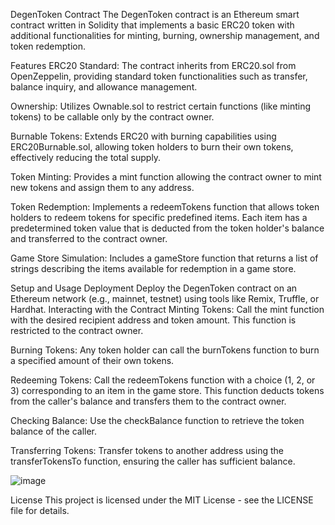 DegenToken Contract
The DegenToken contract is an Ethereum smart contract written in Solidity that implements a basic ERC20 token with additional functionalities for minting, burning, ownership management, and token redemption.

Features
ERC20 Standard: The contract inherits from ERC20.sol from OpenZeppelin, providing standard token functionalities such as transfer, balance inquiry, and allowance management.

Ownership: Utilizes Ownable.sol to restrict certain functions (like minting tokens) to be callable only by the contract owner.

Burnable Tokens: Extends ERC20 with burning capabilities using ERC20Burnable.sol, allowing token holders to burn their own tokens, effectively reducing the total supply.

Token Minting: Provides a mint function allowing the contract owner to mint new tokens and assign them to any address.

Token Redemption: Implements a redeemTokens function that allows token holders to redeem tokens for specific predefined items. Each item has a predetermined token value that is deducted from the token holder's balance and transferred to the contract owner.

Game Store Simulation: Includes a gameStore function that returns a list of strings describing the items available for redemption in a game store.

Setup and Usage
Deployment
Deploy the DegenToken contract on an Ethereum network (e.g., mainnet, testnet) using tools like Remix, Truffle, or Hardhat.
Interacting with the Contract
Minting Tokens: Call the mint function with the desired recipient address and token amount. This function is restricted to the contract owner.

Burning Tokens: Any token holder can call the burnTokens function to burn a specified amount of their own tokens.

Redeeming Tokens: Call the redeemTokens function with a choice (1, 2, or 3) corresponding to an item in the game store. This function deducts tokens from the caller's balance and transfers them to the contract owner.

Checking Balance: Use the checkBalance function to retrieve the token balance of the caller.

Transferring Tokens: Transfer tokens to another address using the transferTokensTo function, ensuring the caller has sufficient balance.

![image](https://github.com/manvichhabra12/ETH-AVAX-4/assets/171688694/80e940ab-9650-4fa7-95dd-f3de8a4bad3c)

License
This project is licensed under the MIT License - see the LICENSE file for details.

